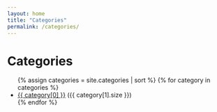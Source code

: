 ```yaml
---
layout: home
title: "Categories"
permalink: /categories/
---
```


<h1>Categories</h1>

<ul>
  {% assign categories = site.categories | sort %}
  {% for category in categories %}
    <li><a href="{{ '/categories/' | append: category[0] | relative_url }}">{{ category[0] }}</a> ({{ category[1].size }})</li>
  {% endfor %}
</ul>
